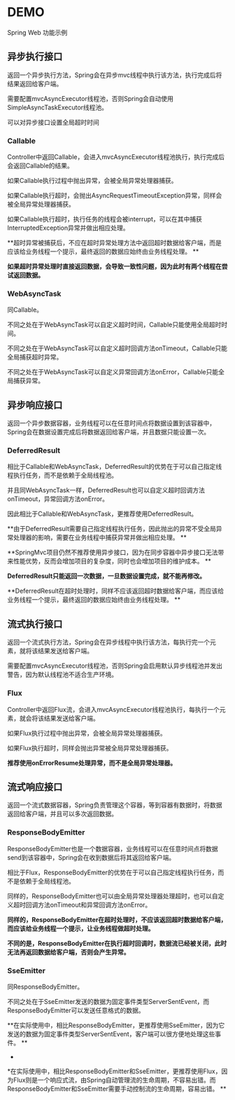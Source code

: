 # DEMO

Spring Web 功能示例

## 异步执行接口

返回一个异步执行方法，Spring会在异步mvc线程中执行该方法，执行完成后将结果返回给客户端。

需要配置mvcAsyncExecutor线程池，否则Spring会自动使用SimpleAsyncTaskExecutor线程池。

可以对异步接口设置全局超时时间

### Callable

Controller中返回Callable，会进入mvcAsyncExecutor线程池执行，执行完成后会返回Callable的结果。

如果Callable执行过程中抛出异常，会被全局异常处理器捕获。

如果Callable执行超时，会抛出AsyncRequestTimeoutException异常，同样会被全局异常处理器捕获。

如果Callable执行超时，执行任务的线程会被interrupt，可以在其中捕获InterruptedException异常并做出相应处理。

**超时异常被捕获后，不应在超时异常处理方法中返回超时数据给客户端，而是应该给业务线程一个提示，最终返回的数据应始终由业务线程处理。
**

**如果超时异常处理时直接返回数据，会导致一致性问题，因为此时有两个线程在尝试返回数据。**

### WebAsyncTask

同Callable。

不同之处在于WebAsyncTask可以自定义超时时间，Callable只能使用全局超时时间。

不同之处在于WebAsyncTask可以自定义超时回调方法onTimeout，Callable只能全局捕获超时异常。

不同之处在于WebAsyncTask可以自定义异常回调方法onError，Callable只能全局捕获异常。

## 异步响应接口

返回一个异步数据容器，业务线程可以在任意时间点将数据设置到该容器中，Spring会在数据设置完成后将数据返回给客户端，并且数据只能设置一次。

### DeferredResult

相比于Callable和WebAsyncTask，DeferredResult的优势在于可以自己指定线程执行任务，而不是依赖于全局线程池。

并且同WebAsyncTask一样，DeferredResult也可以自定义超时回调方法onTimeout，异常回调方法onError。

因此相比于Callable和WebAsyncTask，更推荐使用DeferredResult。

**由于DeferredResult需要自己指定线程执行任务，因此抛出的异常不受全局异常处理器的影响，需要在业务线程中捕获异常并做出相应处理。
**

**SpringMvc项目仍然不推荐使用异步接口，因为在同步容器中异步接口无法带来性能优势，反而会增加项目的复杂度，同时也会增加项目的维护成本。
**

**DeferredResult只能返回一次数据，一旦数据设置完成，就不能再修改。**

**DeferredResult在超时处理时，同样不应该返回超时数据给客户端，而应该给业务线程一个提示，最终返回的数据应始终由业务线程处理。
**

## 流式执行接口

返回一个流式执行方法，Spring会在异步线程中执行该方法，每执行完一个元素，就将该结果发送给客户端。

需要配置mvcAsyncExecutor线程池，否则Spring会启用默认异步线程池并发出警告，因为默认线程池不适合生产环境。

### Flux

Controller中返回Flux流，会进入mvcAsyncExecutor线程池执行，每执行一个元素，就会将该结果发送给客户端。

如果Flux执行过程中抛出异常，会被全局异常处理器捕获。

如果Flux执行超时，同样会抛出异常被全局异常处理器捕获。

**推荐使用onErrorResume处理异常，而不是全局异常处理器。**

## 流式响应接口

返回一个流式数据容器，Spring负责管理这个容器，等到容器有数据时，将数据返回给客户端，并且可以多次返回数据。

### ResponseBodyEmitter

ResponseBodyEmitter也是一个数据容器，业务线程可以在任意时间点将数据send到该容器中，Spring会在收到数据后将其返回给客户端。

相比于Flux，ResponseBodyEmitter的优势在于可以自己指定线程执行任务，而不是依赖于全局线程池。

同样的，ResponseBodyEmitter也可以由全局异常处理器处理超时，也可以自定义超时回调方法onTimeout和异常回调方法onError。

**同样的，ResponseBodyEmitter在超时处理时，不应该返回超时数据给客户端，而应该给业务线程一个提示，让业务线程做超时处理。**

**不同的是，ResponseBodyEmitter在执行超时回调时，数据流已经被关闭，此时无法再返回数据给客户端，否则会产生异常。**

### SseEmitter

同ResponseBodyEmitter。

不同之处在于SseEmitter发送的数据为固定事件类型ServerSentEvent，而ResponseBodyEmitter可以发送任意格式的数据。

**在实际使用中，相比ResponseBodyEmitter，更推荐使用SseEmitter，因为它发送的数据为固定事件类型ServerSentEvent，客户端可以很方便地处理这些事件。
**

*
*在实际使用中，相比ResponseBodyEmitter和SseEmitter，更推荐使用Flux，因为Flux则是一个响应式流，由Spring自动管理流的生命周期，不容易出错。而ResponseBodyEmitter和SseEmitter需要手动控制流的生命周期，容易出错。
**

